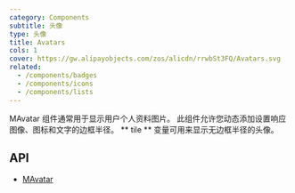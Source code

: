 ```yaml
---
category: Components
subtitle: 头像
type: 头像
title: Avatars
cols: 1
cover: https://gw.alipayobjects.com/zos/alicdn/rrwbSt3FQ/Avatars.svg
related:
  - /components/badges
  - /components/icons
  - /components/lists
---
```


MAvatar 组件通常用于显示用户个人资料图片。 此组件允许您动态添加设置响应图像、图标和文字的边框半径。 ** tile ** 变量可用来显示无边框半径的头像。

## API

- [MAvatar](/api/MAvatar)

